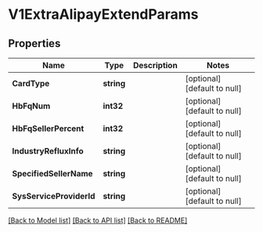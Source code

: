 # V1ExtraAlipayExtendParams

## Properties
Name | Type | Description | Notes
------------ | ------------- | ------------- | -------------
**CardType** | **string** |  | [optional] [default to null]
**HbFqNum** | **int32** |  | [optional] [default to null]
**HbFqSellerPercent** | **int32** |  | [optional] [default to null]
**IndustryRefluxInfo** | **string** |  | [optional] [default to null]
**SpecifiedSellerName** | **string** |  | [optional] [default to null]
**SysServiceProviderId** | **string** |  | [optional] [default to null]

[[Back to Model list]](../README.md#documentation-for-models) [[Back to API list]](../README.md#documentation-for-api-endpoints) [[Back to README]](../README.md)


